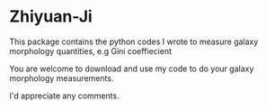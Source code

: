 # Zhiyuan-Ji
This package contains the python codes I wrote to measure galaxy morphology quantities, e.g Gini coeffiecient

You are welcome to download and use my code to do your galaxy morphology measurements.

I'd appreciate any comments.


